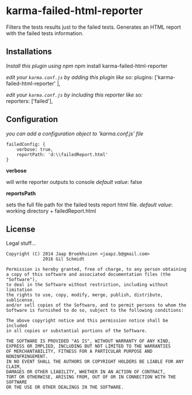 karma-failed-html-reporter
==============

Filters the tests results just to the failed tests.
Generates an HTML report with the failed tests information.

Installations
--------------
*Install this plugin using npm*
    npm install karma-failed-html-reporter

*edit your `karma.conf.js` by adding this plugin like so:*
    plugins: ['karma-failed-html-reporter' ],
    
*edit your `karma.conf.js` by including this reporter like so:*    
    reporters: ['failed'],

Configuration
--------------
*you can add a configuration object to 'karma.conf.js' file*

    failedConfig: {
		verbose: true,
		reportPath: 'd:\\failedReport.html'
	}    
    
**verbose**

will write reporter outputs to console
*default value*: false
    
**reportsPath**

sets the full file path for the failed tests report html file. 
*default value*: working directory + failedReport.html 

License
--------------
Legal stuff...

    Copyright (C) 2014 Jaap Broekhuizen <jaapz.b@gmail.com>
                  2016 Gil Schmidt

    Permission is hereby granted, free of charge, to any person obtaining
    a copy of this software and associated documentation files (the "Software"),
    to deal in the Software without restriction, including without limitation
    the rights to use, copy, modify, merge, publish, distribute, sublicense,
    and/or sell copies of the Software, and to permit persons to whom the
    Software is furnished to do so, subject to the following conditions:

    The above copyright notice and this permission notice shall be included
    in all copies or substantial portions of the Software.

    THE SOFTWARE IS PROVIDED "AS IS", WITHOUT WARRANTY OF ANY KIND,
    EXPRESS OR IMPLIED, INCLUDING BUT NOT LIMITED TO THE WARRANTIES
    OF MERCHANTABILITY, FITNESS FOR A PARTICULAR PURPOSE AND NONINFRINGEMENT.
    IN NO EVENT SHALL THE AUTHORS OR COPYRIGHT HOLDERS BE LIABLE FOR ANY CLAIM,
    DAMAGES OR OTHER LIABILITY, WHETHER IN AN ACTION OF CONTRACT,
    TORT OR OTHERWISE, ARISING FROM, OUT OF OR IN CONNECTION WITH THE SOFTWARE
    OR THE USE OR OTHER DEALINGS IN THE SOFTWARE.
